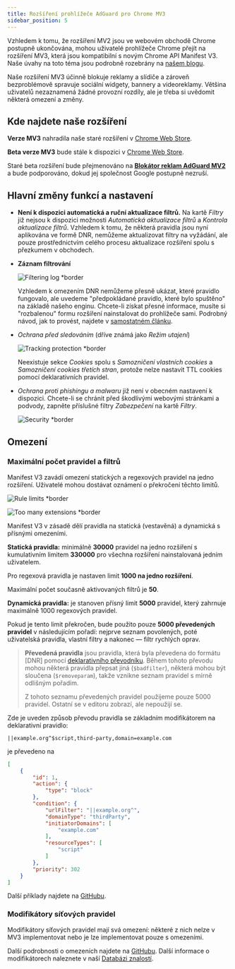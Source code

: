 ```yaml
---
title: Rozšíření prohlížeče AdGuard pro Chrome MV3
sidebar_position: 5
---
```


Vzhledem k tomu, že rozšíření MV2 jsou ve webovém obchodě Chrome postupně ukončována, mohou uživatelé prohlížeče Chrome přejít na rozšíření MV3, která jsou kompatibilní s novým Chrome API Manifest V3. Naše úvahy na toto téma jsou podrobně rozebrány na [našem blogu](https://adguard.com/en/blog/tag/manifest-v3.html).

Naše rozšíření MV3 účinně blokuje reklamy a slídiče a zároveň bezproblémově spravuje sociální widgety, bannery a videoreklamy. Většina uživatelů nezaznamená žádné provozní rozdíly, ale je třeba si uvědomit některá omezení a změny.

## Kde najdete naše rozšíření

**Verze MV3** nahradila naše staré rozšíření v [Chrome Web Store](https://chromewebstore.google.com/detail/adguard-adblocker/bgnkhhnnamicmpeenaelnjfhikgbkllg).

**Beta verze MV3** bude stále k dispozici v [Chrome Web Store](https://chromewebstore.google.com/detail/adguard-adblocker-mv3-exp/apjcbfpjihpedihablmalmbbhjpklbdf).

Staré beta rozšíření bude přejmenováno na [**Blokátor reklam AdGuard MV2**](https://chromewebstore.google.com/detail/adguard-adblocker-beta/gfggjaccafhcbfogfkogggoepomehbjl) a bude podporováno, dokud jej společnost Google postupně nezruší.

## Hlavní změny funkcí a nastavení

- **Není k dispozici automatická a ruční aktualizace filtrů.** Na kartě _Filtry_ již nejsou k dispozici možnosti _Automatická aktualizace filtrů_ a _Kontrola aktualizace filtrů_. Vzhledem k tomu, že některá pravidla jsou nyní aplikována ve formě DNR, nemůžeme aktualizovat filtry na vyžádání, ale pouze prostřednictvím celého procesu aktualizace rozšíření spolu s přezkumem v obchodech.

- **Záznam filtrování**

  ![Filtering log \*border](https://cdn.adtidy.org/content/blog/mv3/new/log.png)

  Vzhledem k omezením DNR nemůžeme přesně ukázat, které pravidlo fungovalo, ale uvedeme "předpokládané pravidlo, které bylo spuštěno" na základě našeho enginu. Chcete-li získat přesné informace, musíte si "rozbalenou" formu rozšíření nainstalovat do prohlížeče sami. Podrobný návod, jak to provést, najdete v [samostatném článku](/adguard-browser-extension/solving-problems/debug-rules/).

- _Ochrana před sledováním_ (dříve známá jako _Režim utajení_)

  ![Tracking protection \*border](https://cdn.adtidy.org/content/blog/mv3/new/tracking_screen.png)

  Neexistuje sekce _Cookies_ spolu s _Samozničení vlastních cookies_ a _Samozničení cookies třetích stran_, protože nelze nastavit TTL cookies pomocí deklarativních pravidel.

- _Ochrana proti phishingu a malwaru_ již není v obecném nastavení k dispozici. Chcete-li se chránit před škodlivými webovými stránkami a podvody, zapněte příslušné filtry _Zabezpečení_ na kartě _Filtry_.

  ![Security \*border](https://cdn.adtidy.org/content/blog/mv3/new/security.png)

## Omezení

### Maximální počet pravidel a filtrů

Manifest V3 zavádí omezení statických a regexových pravidel na jedno rozšíření. Uživatelé mohou dostávat oznámení o překročení těchto limitů.

![Rule limits \*border](https://cdn.adtidy.org/content/blog/new/rulelimits.png)

![Too many extensions \*border](https://cdn.adtidy.org/content/blog/new/other_extension.png)

Manifest V3 v zásadě dělí pravidla na statická (vestavěná) a dynamická s přísnými omezeními.

**Statická pravidla:** minimálně **30000** pravidel na jedno rozšíření s kumulativním limitem **330000** pro všechna rozšíření nainstalovaná jedním uživatelem.

Pro regexová pravidla je nastaven limit **1000 na jedno rozšíření**.

Maximální počet současně aktivovaných filtrů je **50**.

**Dynamická pravidla:** je stanoven přísný limit **5000** pravidel, který zahrnuje maximálně 1000 regexových pravidel.

Pokud je tento limit překročen, bude použito pouze **5000 převedených pravidel** v následujícím pořadí: nejprve seznam povolených, poté uživatelská pravidla, vlastní filtry a nakonec — filtr rychlých oprav.

> **Převedená pravidla** jsou pravidla, která byla převedena do formátu \[DNR] pomocí [deklarativního převodníku][github-declarative-converter].
> Během tohoto převodu mohou některá pravidla přepsat jiná (`$badfilter`), některá mohou být sloučena (`$removeparam`), takže vznikne seznam pravidel s mírně odlišným pořadím.
>
> Z tohoto seznamu převedených pravidel použijeme pouze 5000 pravidel. Ostatní se v editoru zobrazí, ale nepoužijí se.

Zde je uveden způsob převodu pravidla se základním modifikátorem na deklarativní pravidlo:

```adblock
||example.org^$script,third-party,domain=example.com
```

je převedeno na

```json
[
    {
        "id": 1,
        "action": {
            "type": "block"
        },
        "condition": {
            "urlFilter": "||example.org^",
            "domainType": "thirdParty",
            "initiatorDomains": [
                "example.com"
            ],
            "resourceTypes": [
                "script"
            ]
        },
        "priority": 302
    }
]
```

Další příklady najdete na [GitHubu][github-declarative-converter-examples].

### Modifikátory síťových pravidel

Modifikátory síťových pravidel mají svá omezení: některé z nich nelze v MV3 implementovat nebo je lze implementovat pouze s omezeními.

Další podrobnosti o omezeních najdete na [GitHubu][github-declarative-converter].
Další informace o modifikátorech naleznete v naší [Databázi znalostí](/general/ad-filtering/create-own-filters).

[DNR format]: https://developer.chrome.com/docs/extensions/reference/api/declarativeNetRequest#build-rules
[github-declarative-converter]: https://github.com/AdguardTeam/tsurlfilter/tree/master/packages/tsurlfilter/src/rules/declarative-converter#table-of-contents
[github-declarative-converter-examples]: https://github.com/AdguardTeam/tsurlfilter/tree/master/packages/tsurlfilter/src/rules/declarative-converter#basic-examples
